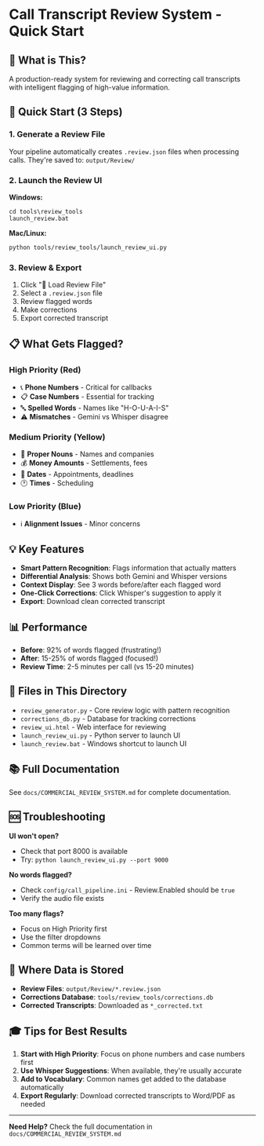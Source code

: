 # Call Transcript Review System - Quick Start

## 🎯 What is This?

A production-ready system for reviewing and correcting call transcripts with intelligent flagging of high-value information.

## 🚀 Quick Start (3 Steps)

### 1. Generate a Review File
Your pipeline automatically creates `.review.json` files when processing calls.
They're saved to: `output/Review/`

### 2. Launch the Review UI
**Windows:**
```batch
cd tools\review_tools
launch_review.bat
```

**Mac/Linux:**
```bash
python tools/review_tools/launch_review_ui.py
```

### 3. Review & Export
1. Click "📁 Load Review File"
2. Select a `.review.json` file
3. Review flagged words
4. Make corrections
5. Export corrected transcript

## 📋 What Gets Flagged?

### High Priority (Red)
- 📞 **Phone Numbers** - Critical for callbacks
- 📋 **Case Numbers** - Essential for tracking
- 🔤 **Spelled Words** - Names like "H-O-U-A-I-S"
- ⚠️ **Mismatches** - Gemini vs Whisper disagree

### Medium Priority (Yellow)
- 👤 **Proper Nouns** - Names and companies
- 💰 **Money Amounts** - Settlements, fees
- 📅 **Dates** - Appointments, deadlines
- 🕐 **Times** - Scheduling

### Low Priority (Blue)
- ℹ️ **Alignment Issues** - Minor concerns

## 💡 Key Features

- **Smart Pattern Recognition**: Flags information that actually matters
- **Differential Analysis**: Shows both Gemini and Whisper versions
- **Context Display**: See 3 words before/after each flagged word
- **One-Click Corrections**: Click Whisper's suggestion to apply it
- **Export**: Download clean corrected transcript

## 📊 Performance

- **Before**: 92% of words flagged (frustrating!)
- **After**: 15-25% of words flagged (focused!)
- **Review Time**: 2-5 minutes per call (vs 15-20 minutes)

## 🔧 Files in This Directory

- `review_generator.py` - Core review logic with pattern recognition
- `corrections_db.py` - Database for tracking corrections
- `review_ui.html` - Web interface for reviewing
- `launch_review_ui.py` - Python server to launch UI
- `launch_review.bat` - Windows shortcut to launch UI

## 📚 Full Documentation

See `docs/COMMERCIAL_REVIEW_SYSTEM.md` for complete documentation.

## 🆘 Troubleshooting

**UI won't open?**
- Check that port 8000 is available
- Try: `python launch_review_ui.py --port 9000`

**No words flagged?**
- Check `config/call_pipeline.ini` - Review.Enabled should be `true`
- Verify the audio file exists

**Too many flags?**
- Focus on High Priority first
- Use the filter dropdowns
- Common terms will be learned over time

## 💾 Where Data is Stored

- **Review Files**: `output/Review/*.review.json`
- **Corrections Database**: `tools/review_tools/corrections.db`
- **Corrected Transcripts**: Downloaded as `*_corrected.txt`

## 🎓 Tips for Best Results

1. **Start with High Priority**: Focus on phone numbers and case numbers first
2. **Use Whisper Suggestions**: When available, they're usually accurate
3. **Add to Vocabulary**: Common names get added to the database automatically
4. **Export Regularly**: Download corrected transcripts to Word/PDF as needed

---

**Need Help?** Check the full documentation in `docs/COMMERCIAL_REVIEW_SYSTEM.md`




